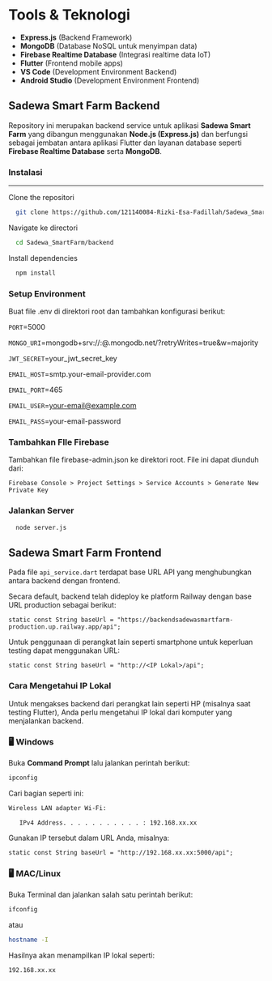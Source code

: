 # Tools & Teknologi

- **Express.js** (Backend Framework)
- **MongoDB** (Database NoSQL untuk menyimpan data)
- **Firebase Realtime Database** (Integrasi realtime data IoT)
- **Flutter** (Frontend mobile apps)
- **VS Code** (Development Environment Backend)
- **Android Studio** (Development Environment Frontend)


## Sadewa Smart Farm Backend

Repository ini merupakan backend service untuk aplikasi **Sadewa Smart Farm** yang dibangun menggunakan **Node.js (Express.js)** dan berfungsi sebagai jembatan antara aplikasi Flutter dan layanan database seperti **Firebase Realtime Database** serta **MongoDB**.


### Instalasi

---

Clone the repositori

```bash
  git clone https://github.com/121140084-Rizki-Esa-Fadillah/Sadewa_SmartFarm.git
```

Navigate ke directori

```bash
  cd Sadewa_SmartFarm/backend
```

Install dependencies

```bash
  npm install
```


### Setup Environment

Buat file .env di direktori root dan tambahkan konfigurasi berikut:

`PORT`=5000

`MONGO_URI`=mongodb+srv://<user>:<password>@<cluster>.mongodb.net/<dbname>?retryWrites=true&w=majority

`JWT_SECRET`=your_jwt_secret_key

`EMAIL_HOST`=smtp.your-email-provider.com

`EMAIL_PORT`=465

`EMAIL_USER`=your-email@example.com

`EMAIL_PASS`=your-email-password


### Tambahkan FIle Firebase

Tambahkan file firebase-admin.json ke direktori root. File ini dapat diunduh dari:

`Firebase Console > Project Settings > Service Accounts > Generate New Private Key`


### Jalankan Server

```bash
  node server.js
```


## Sadewa Smart Farm Frontend

Pada file `api_service.dart` terdapat base URL API yang menghubungkan antara backend dengan frontend.

Secara default, backend telah dideploy ke platform Railway dengan base URL production sebagai berikut:

`static const String baseUrl = "https://backendsadewasmartfarm-production.up.railway.app/api";`

Untuk penggunaan di perangkat lain seperti smartphone untuk keperluan testing dapat menggunakan URL:

`static const String baseUrl = "http://<IP Lokal>/api";`



### Cara Mengetahui IP Lokal

Untuk mengakses backend dari perangkat lain seperti HP (misalnya saat testing Flutter), Anda perlu mengetahui IP lokal dari komputer yang menjalankan backend.


### 🖥️ Windows

Buka **Command Prompt** lalu jalankan perintah berikut:

```bash
ipconfig
```

Cari bagian seperti ini:

```bash
Wireless LAN adapter Wi-Fi:

   IPv4 Address. . . . . . . . . . . : 192.168.xx.xx
```

Gunakan IP tersebut dalam URL Anda, misalnya:

`static const String baseUrl = "http://192.168.xx.xx:5000/api";`


### 🖥️ MAC/Linux

Buka Terminal dan jalankan salah satu perintah berikut:

```bash
ifconfig
```

atau

```bash
hostname -I
```

Hasilnya akan menampilkan IP lokal seperti:

```bash
192.168.xx.xx
```
